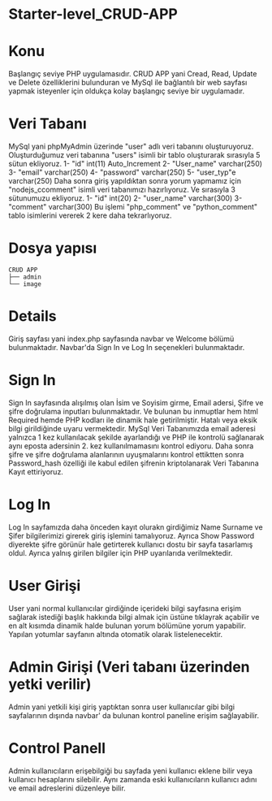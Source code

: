 # Starter-level_CRUD-APP
# Konu
Başlangıç seviye PHP uygulamasıdır.
CRUD APP yani Cread, Read, Update ve Delete özelliklerini bulunduran ve MySql ile bağlantılı bir web sayfası yapmak isteyenler için oldukça kolay başlangıç seviye bir uygulamadır.

# Veri Tabanı 
MySql yani phpMyAdmin üzerinde "user" adlı veri tabanını oluşturuyoruz. Oluşturduğumuz veri tabanına "users" isimli bir tablo oluşturarak sırasıyla 5 sütun ekliyoruz. 
1- "id" int(11) Auto_Increment
2- "User_name" varchar(250)
3- "email" varchar(250)
4- "password" varchar(250)
5- "user_typ"e varchar(250)
Daha sonra giriş yapıldıktan sonra yorum yapmamız için "nodejs_ccomment" isimli veri tabanımızı hazırlıyoruz. Ve sırasıyla 3 sütunumuzu ekliyoruz.
1- "id" int(20)
2- "user_name" varchar(300)
3- "comment" varchar(300)
Bu işlemi "php_comment" ve "python_comment" tablo isimlerini vererek 2 kere daha tekrarlıyoruz.

# Dosya yapısı
```
CRUD APP
├── admin 
└── image
```

# Details
Giriş sayfası yani index.php sayfasında navbar ve Welcome bölümü bulunmaktadır. Navbar'da Sign In ve Log In seçenekleri bulunmaktadır. 

# Sign In
Sign In sayfasında alışılmış olan İsim ve Soyisim girme, Email adersi, Şifre ve şifre doğrulama inputları bulunmaktadır. Ve bulunan bu inmuptlar hem html Required hemde PHP kodları ile dinamik hale getirilmiştir. Hatalı veya eksik bilgi girildiğinde uyaru vermektedir. MySql Veri Tabanımızda email aderesi yalnızca 1 kez kullanılacak şekilde ayarlandığı ve PHP ile kontrolü sağlanarak aynı eposta adersinin 2. kez kullanılmamasını kontrol ediyoru. Daha sonra şifre ve şifre doğrulama alanlarının uyuşmalarını kontrol ettiktten sonra Password_hash özelliği ile kabul edilen şifrenin kriptolanarak Veri Tabanına Kayıt ettiriyoruz.

# Log In
Log In sayfamızda daha önceden kayıt olurakn girdiğimiz Name Surname ve Şifer bilgilerimizi girerek giriş işlemini tamalıyoruz. Ayrıca Show Password diyerekte şifre görünür hale getirterek kullanıcı dostu bir sayfa tasarlamış oldul. Ayrıca yalnış girilen bilgiler için PHP uyarılarıda verilmektedir.

# User Girişi
User yani normal kullanıcılar girdiğinde içerideki bilgi sayfasına erişim sağlarak istediği başlık hakkında bilgi almak için üstüne tıklayrak açabilir ve en alt kısımda dinamik halde bulunan yorum bölümüne yorum yapabilir. Yapılan yotumlar sayfanın altında otomatik olarak listelenecektir.

# Admin Girişi (Veri tabanı üzerinden yetki verilir)
Admin yani yetkili kişi giriş yaptıktan sonra user kullanıcılar gibi bilgi sayfalarının dışında navbar' da bulunan kontrol paneline erişim sağlayabilir.

# Control Panell
Admin kullanıcıların erişebilgiği bu sayfada yeni kullanıcı eklene bilir veya kullanıcı hesaplarını silebilir. Aynı zamanda eski kullanıcıların kullanıcı adını ve email adreslerini düzenleye bilir.


